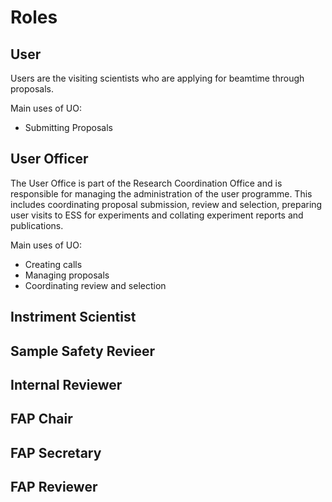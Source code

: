 # Roles

## User 
Users are the visiting scientists who are applying for beamtime through proposals.

Main uses of UO:
* Submitting Proposals

## User Officer
The User Office is part of the Research Coordination Office and is responsible for managing the administration of the user programme. This includes coordinating proposal submission, review and selection, preparing user visits to ESS for experiments and collating experiment reports and publications. 

Main uses of UO:
* Creating calls
* Managing proposals
* Coordinating review and selection

## Instriment Scientist

## Sample Safety Revieer

## Internal Reviewer 

## FAP Chair

## FAP Secretary

## FAP Reviewer
